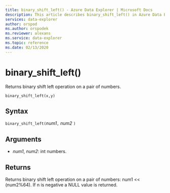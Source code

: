 ```yaml
---
title: binary_shift_left() - Azure Data Explorer | Microsoft Docs
description: This article describes binary_shift_left() in Azure Data Explorer.
services: data-explorer
author: orspod
ms.author: orspodek
ms.reviewer: alexans
ms.service: data-explorer
ms.topic: reference
ms.date: 02/13/2020
---
```

# binary_shift_left()

Returns binary shift left operation on a pair of numbers.

```kusto
binary_shift_left(x,y)	
```

## Syntax

`binary_shift_left(`*num1*`,` *num2* `)`

## Arguments

* *num1*, *num2*: int numbers.

## Returns

Returns binary shift left operation on a pair of numbers: num1 << (num2%64).
If n is negative a NULL value is returned.